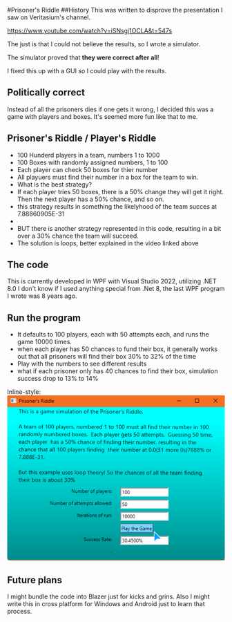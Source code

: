 #Prisoner's Riddle
##History
This was written to disprove the presentation I saw on Veritasium's channel.

https://www.youtube.com/watch?v=iSNsgj1OCLA&t=547s

The just is that I could not believe the results, so I wrote a simulator.

The simulator proved that **they were correct after all**!

I fixed this up with a GUI so I could play with the results.

## Politically correct

Instead of all the prisoners dies if one gets it wrong, I decided this was a game with players and boxes. It's seemed more fun like that to me.

## Prisoner's Riddle / Player's Riddle

- 100 Hunderd players in a team, numbers 1 to 1000
- 100 Boxes with randomly assigned numbers, 1 to 100
- Each player can check 50 boxes for thier number
- All playuers must find their number in a box for the team to win.
- What is the best strategy?
- If each player tries 50 boxes, there is a 50% change they will get it right. Then the next player has a 50% chance, and so on.
- this strategy results in something the likelyhood of the team succes at 7.88860905E-31
-
- BUT there is another strategy represented in this code, resulting in a bit over a 30% chance the team will succeed.
- The solution is loops, better explained in the video linked above

## The code

This is currently developed in WPF with Visual Studio 2022, utilizing
.NET 8.0 I don't know if I used anything special from .Net 8, the last WPF program I wrote was 8 years ago.

## Run the program

- It defaults to 100 players, each with 50 attempts each, and runs the game 10000 times.
- when each player has 50 chances to fund their box, it generally works out that all prisoners will find their box 30% to 32% of the time
- Play with the numbers to see different results
- what if each prisoner only has 40 chances to find their box, simulation success drop to 13% to 14% 

Inline-style:
![alt text](https://github.com/rwgreene999/PrisonersRiddle/blob/main/ScreenResults.png "screen view")

## Future plans

I might bundle the code into Blazer just for kicks and grins. Also I might write this in cross platform for Windows and Android just to learn that process.
